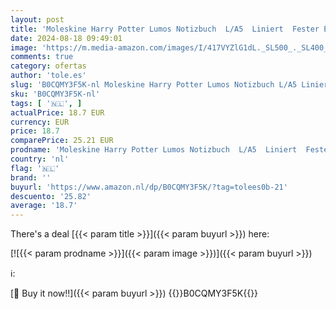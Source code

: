 ```yaml
---
layout: post
title: 'Moleskine Harry Potter Lumos Notizbuch  L/A5  Liniert  Fester Einband  Schwarz'
date: 2024-08-18 09:49:01
image: 'https://m.media-amazon.com/images/I/417VYZlG1dL._SL500_._SL400_.jpg'
comments: true
category: ofertas
author: 'tole.es'
slug: 'B0CQMY3F5K-nl Moleskine Harry Potter Lumos Notizbuch L/A5 Liniert Fester...'
sku: 'B0CQMY3F5K-nl'
tags: [ '🇳🇱', ]
actualPrice: 18.7 EUR
currency: EUR
price: 18.7
comparePrice: 25.21 EUR
prodname: 'Moleskine Harry Potter Lumos Notizbuch  L/A5  Liniert  Fester Einband  Schwarz'
country: 'nl'
flag: '🇳🇱'
brand: ''
buyurl: 'https://www.amazon.nl/dp/B0CQMY3F5K/?tag=tolees0b-21'
descuento: '25.82'
average: '18.7'
---
```


There's a deal [{{< param title >}}]({{< param buyurl >}})  here:

[![{{< param prodname >}}]({{< param image >}})]({{< param buyurl >}})

ℹ️:


[🛒 Buy it now!!]({{< param buyurl >}})
{{<world>}}B0CQMY3F5K{{</world>}}

